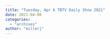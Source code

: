 ```yaml
---
title: "Tuesday, Apr 6 TBTV Daily Show 2021"
date: 2021-04-06
categories: 
  - "archives"
author: "millerj"
---
```



